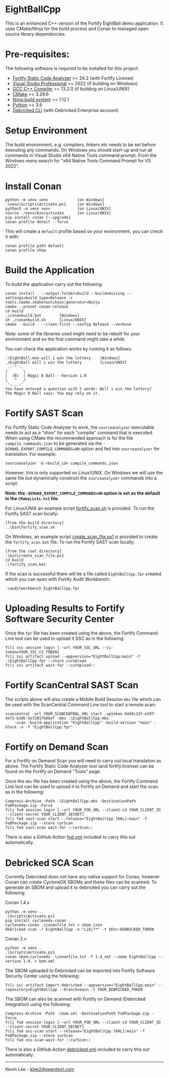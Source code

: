 # EightBallCpp

This is an enhanced C++ version of the Fortify EightBall demo application. It uses CMake/Ninja for the build
process and Conan to managed open source library dependencies.

Pre-requisites:
===============

The following software is required to be installed for this project.

 - [Fortify Static Code Analyzer](https://www.opentext.com/en-gb/products/fortify-static-code-analyzer) >= 24.2 (with Fortify License)
 - [Visual Studio Professional](https://visualstudio.microsoft.com/vs/) >= 2022 (if building on Windows)
 - [GCC C++ Compiler](https://gcc.gnu.org/) >= 13.2.0 (if building on Linux/UNIX)
 - [CMake](https://cmake.org/download/) >= 3.29.6
 - [Ninja build system](https://ninja-build.org/) >= 1.12.1
 - [Python](https://www.python.org/downloads/) >= 3.6
 - [Debricked CLI](https://docs.debricked.com/tools-and-integrations/cli/debricked-cli) (with Debricked Enterprise account)

Setup Environment
=================

The build environment, e.g. compilers, linkers etc needs to be set before executing any commands. 
On Windows you should start-up and run all commands in Visual Studio x64 Native Tools command prompt. From the Windows menu search
for "x64 Native Tools Command Prompt for VS 2022".

Install Conan
=============

```
python -m venv venv             [on Windows]
.\venv\Scripts\Activate.ps1     [on Windows]
python3 -m venv venv            [on Linux/UNIX]
source ./venv/bin/activate      [on Linux/UNIX]
pip install conan [--upgrade]
conan profile detect --force
```

This will create a `default` profile based on your environment, you can check it with:

```
conan profile path default
conan profile show
```

Build the Application
=====================

To build the application carry out the following:

```
conan install . --output-folder=build --build=missing --settings=build_type=Release -c tools.cmake.cmaketoolchain:generator=Ninja
cmake --preset conan-release
cd build
.\conanbuild.bat        [Windows]
sh ./conanbuild.sh      [Linux/UNIX]
cmake --build . --clean-first --config Release --verbose
```

Note: some of the libraries used might need to be rebuilt for your environment and so the first command might take a while.

You can check the application works by running it as follows:

```
.\EightBall.exe will i win the lottery    [Windows]
./EightBall will i win the lottery        [Linux/UNIX]
 .-'''-.    
/   _   \   
|  (8)  | Magic 8 Ball - Version 1.0
\   ^   /
 '-...-'
You have entered a question with 5 words: Will i win the lottery?
The Magic 8 Ball says: You may rely on it.
```

Fortify SAST Scan
=================

For Fortify Static Code Analyzer to work, the `sourceanalyzer` executable needs to act as a "shim" for
each "compile" command that is executed. When using CMake the recommended approach is for the file
`compile_commands.json` to be generated via the `-DCMAKE_EXPORT_COMPILE_COMMANDS=ON` option and fed
into `sourceanalyzer` for translation. For example:

```
sourceanalyzer -b <build_id> compile_commands.json
```

However, this is only supported on Linux/UNIX. On Windows we will use the same file but dynamically construct 
the `sourceanalyzer` commands into a script. 

**Note: the `-DCMAKE_EXPORT_COMPILE_COMMANDS=ON` option is set as the default in the `CMakeLists.txt` file.**

For Linux/UNIX an example script [fortify_scan.sh](bin\fortify_scan.sh) is provided. To run the Fortify SAST scan locally:

```
[from the build directory]
..\bin\fortify_scan.sh
```

On Windows, an example script [create_scan_file.ps1](bin\create_scan_file.ps1) is provided to create the `fortify_scan.bat`
file. To run the Fortify SAST scan locally:

```
[from the root directory]
.\bin\create_scan_file.ps1
cd build
.\fortify_scan.bat
```

If the scan is successful there will be a file called `EightBallCpp.fpr` created which you can open with Fortify Audit Workbench:

```
.\auditworkbench EightBallCpp.fpr
```

Uploading Results to Fortify Software Security Center
=====================================================

Once the `fpr` file has been created using the above, the Fortify Command Line tool can be used to
upload it SSC as in the following:

```
fcli ssc session login [--url YOUR_SSC_URL --ci-token=YOUR_SSC_CI_TOKEN]
fcli ssc artifact upload --appversion="EightBallCpp:main" -f .\EightBallCpp.fpr --store curUpload
fcli ssc artifact wait-for ::curUpload::
```

Fortify ScanCentral SAST Scan
=============================

The scripts above will also create a Mobile Build Session `mbs` file which can be used with the ScanCentral Command Line tool 
to start a remote scan:

```
scancentral -url YOUR_SCANCENTRAL_URL start -uptoken 6449c23f-e287-4ef2-b3db-5e7201fb8bef -mbs .\EightBallCpp.mbs `
    -scan -build-application "EightBallCpp" -build-version "main" -block -o -f "EightBallCpp.fpr"
```

Fortify on Demand Scan
======================

For a Fortify on Demand Scan you will need to carry out local translation as above. The Fortify Static Code
Analyzer tool (and fortify.license) can be found on the Fortify on Demand "Tools" page.

Once the `mbs` file has been created using the above, the Fortify Command Line tool can be used to
upload it to Fortify on Demand and start the scan as in the following:

```
Compress-Archive -Path .\EightBallCpp.mbs -DestinationPath FoDPackage.zip -Force
fcli fod session login [--url YOUR_FOD_URL --client-id YOUR_CLIENT_ID --client-secret YOUR_CLIENT_SECRET]
fcli fod sast-scan start --release="EightBallCpp [KAL]:main" -f FoDPackage.zip --store curScan
fcli fod sast-scan wait-for ::curScan::
```

There is also a GitHub Action [fod.yml](.github/workflows/fod.yml) included to carry this out automatically.

Debricked SCA Scan
==================

Currently Debricked does not have any native support for Conan, however Conan can create CycloneDX SBOMs and these files
can be scanned. To generate an SBOM and upload it to debricked you can carry out the following:

Conan 1.4.x

```
python -m venv .
.\Scripts\Activate.ps1
pip install cyclonedx-conan
cyclonedx-conan .\conanfile.txt > sbom.json
debricked scan -r EightBallCpp -e "Lib\**" -t $Env:DEBRICKED_TOKEN
```

Conan 2.x

```
python -m venv . 
.\Scripts\Activate.ps1
conan sbom:cyclonedx .\conanfile.txt -f 1.4_xml --name EightBallCpp --version 1.0. > bom.xml
```

The SBOM uploaded to Debricked can be imported into Fortify Software Security Center using the following:

```
fcli ssc artifact import-debricked --appversion="EightBallCpp:main" --repository=EightBallCpp --branch=main -t YOUR_DEBRICKED_TOKEN
```

The SBOM can also be scanned with Fortify on Demand (Debricked Integration) using the following:

```
Compress-Archive -Path .\bom.xml -DestinationPath FoDPackage.zip -Force
fcli fod session login [--url YOUR_FOD_URL --client-id YOUR_CLIENT_ID --client-secret YOUR_CLIENT_SECRET]
fcli fod oss-scan start --release="EightBallCpp [KAL]:main" -f FoDPackage.zip --store curScan
fcli fod oss-scan wait-for ::curScan::
```

There is also a GitHub Action [debricked.yml](.github/workflows/debricked.yml) included to carry this out automatically.

---

Kevin Lee - klee2@opentext.com

